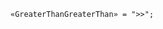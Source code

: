<!-- This file is generated automatically by infrastructure scripts. Please don't edit by hand. -->

```{ .ebnf .slang-ebnf #GreaterThanGreaterThan }
«GreaterThanGreaterThan» = ">>";
```
